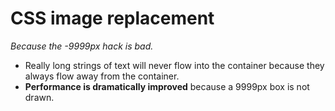 # CSS image replacement

*Because the -9999px hack is bad.*

* Really long strings of text will never flow into the container because they always flow away from the container.
* **Performance is dramatically improved** because a 9999px box is not drawn.
